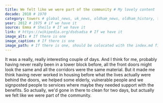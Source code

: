 ```yaml
---
title: We felt like we were part of the community # My lovely content
decade: 2010 # 1970
category: towers # global_news, uk_news, oldham_news, oldham_history, towers, surrounding_estate # Always exactly one category
year: 2012 # 1975 # if we have it
source: Emma # Sheila # If we have it
link: # https://wikipedia.org/dsdsadsa # If we have it
image_alt: # If there is one
image_caption: # If there is one
image_path: # If there is one, should be colocated with the index.md file in the folder
---
```


It was a really, really interesting couple of days. And I think for me, probably having never really been in a tower block before, all the front doors might look the same and all the corridors were the same material. But it made me think having never worked in housing before what the lives actually were behind the doors, we helped some elderly, vulnerable people and we signposted people to services where maybe they needed support with the benefits. So actually, we'd gone in there to clean for two days, but actually we felt like we were part of the community.